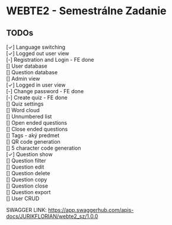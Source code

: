 # WEBTE2 - Semestrálne Zadanie

## TODOs

[✓] Language switching  
[✓] Logged out user view  
[-] Registration and Login - FE done  
[] User database  
[] Question database  
[] Admin view  
[✓] Logged in user view  
[-] Change password - FE done  
[-] Create quiz - FE done  
[] Quiz settings  
[] Word cloud  
[] Unnumbered list  
[] Open ended questions  
[] Close ended questions  
[] Tags - aký predmet  
[] QR code generation  
[] 5 character code generation  
[✓] Question show  
[] Question filter  
[] Question edit  
[] Question delete  
[] Question copy  
[] Question close  
[] Question export  
[] User CRUD

SWAGGER LINK: https://app.swaggerhub.com/apis-docs/JURIKFLORIAN/webte2_sz/1.0.0
